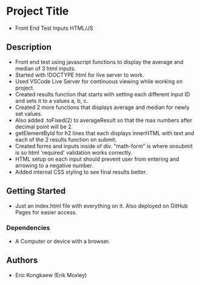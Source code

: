 # Project Title
* Front End Test Inputs HTML/JS
## Description
* Front end test using javascript functions to display the average and median of 3 html inputs.
* Started with !DOCTYPE html for live server to work.
* Used VSCode Live Server for continuous viewing while working on project.
* Created results function that starts with setting each different input ID and sets it to a values a, b, c.
* Created 2 more functions that displays average and median for newly set values.
* Also added .toFixed(2) to averageResult so that the max numbers after decimal point will be 2.
* getElementById for h2 lines that each displays innerHTML with text and each of the 2 results function on submit.
* Created forms and inputs inside of div. "math-form" is where onsubmit is so html 'required' validation works correctly.
* HTML setup on each input should prevent user from entering and arrowing to a negative number.
* Added internal CSS styling to see final results better.
## Getting Started
* Just an index.html file with everything on it. Also deployed on GitHub Pages for easier access.
### Dependencies
* A Computer or device with a browser.
## Authors
* Eric Kongkaew (Erik Moxley)

